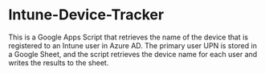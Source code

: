 # Intune-Device-Tracker
This is a Google Apps Script that retrieves the name of the device that is registered to an Intune user in Azure AD. The primary user UPN is stored in a Google Sheet, and the script retrieves the device name for each user and writes the results to the sheet.
